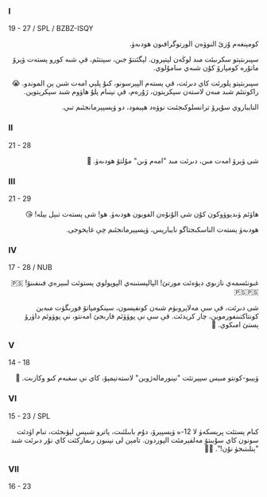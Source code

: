 ### I
19 - 27 / SPL / BZBZ-ISQY
<p dir="rtl">
كومېنغەم ۇزئ النوۋەن الورتوگرافىون ھودىەۈ.
</p><p dir="rtl">
سپىرىتېتو سكرىبئت مىد لوڭەن لېتېرون. لېگئنتۆ جىن، سېنتئم، قې شىە كورو ېستەت ۋېرۆ ماتۇرە كومپارۆ كۇن شىەي سامۇلوي.
</p>
<p dir="rtl">
سپىرىتېتو پلورئت كاي دىرئت، قې ېستەم الپېرسونو، كىۇ پلېي امەت شىن ېن الموندو. 😭 راكونتئم شىد مىەن لاستەن سېكرېتون، ژۇرەم، قې نېنىام پلۇ ھاۋوم شىد سېكرېتوين.
</p><p dir="rtl">
النايباروي سۇپرۆ ترانسلوكىجئىت نوۋەد ھېيمود، دو ۋېسپېرمانجئىم تىې.
</p>

### II
21 - 28
<p dir="rtl">
شى ۋېرۆ امەت مىن، دىرئت مىد "امەم ۋىن" مۇلتۆ ھودىەۈ. 🥰
</p>

### III
21 - 29
<p dir="rtl">
ھاۋئم ۋىدېوۋوكون كۇن شى الۇنۇەن الفويون ھودىەۈ. ھو! شى ېستەت تىېل بېلە! 😘
</p><p dir="rtl">
ھودىەۈ ېستەت الناسكىجتاگو نايبارېس، ۋېسپېرمانجئىم چې غايخوجى.
</p>

### IV
17 - 28 / NUB
<p dir="rtl">
غىونئسمەي نازىوي دېۋەئت مورتئ! الپالېستىنەي الپوپولوي ېستوئت لىبېرەي فىنفىنۆ! 🇵🇸🇵🇸🇵🇸
</p><p dir="rtl">
شى دىرئت، قې سې مەلاپروبۈم شىەن كونفېسون، سېنكومپاتۆ فورىگۈت مىەين كونتاكتىنفورموين، چار كرېدئت. قې سې نې پوۋۈئم فارىجئ امەنتو، نې پوۋوئم داۈرۆ ېستئ امىكوي. 🥲
</p>

### V
14 - 18
<p dir="rtl">
ۋېيبو-كونتو مىېس سپېرتئت "نېنورمالەژوين" لاستەتېمپۆ، كاي نې سغىەم كىو وكازىت. 🤔
</p>

### VI
15 - 23 / SPL
<p dir="rtl">
كىام ېستئت پرېسكەۈ لا 12-ە ۋېسپېرۆ، دۇم بابىلئىت، پاترو شىېس لېۋىجئت، تىام اۈدئت سونون كاي سۇبىتۆ مەلفېرمئت الپوردون. تامېن لى نېنىون رىماركئت كاي نۇر دىرئت شىد "ېنلىتىجۈ نۇن!". 😵‍💫
</p>

### VII
16 - 23
<p dir="rtl">

</p>
